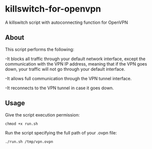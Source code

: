 # killswitch-for-openvpn
A killswitch script with autoconnecting function for OpenVPN

## About

This script performs the following:

-It blocks all traffic through your default network interface, except the communication with the VPN IP address, meaning that if the VPN goes down, your traffic will not go through your default interface. 

-It allows full communication through the VPN tunnel interface.

-It reconnects to the VPN tunnel in case it goes down.

## Usage

Give the script execution permission:

```shell
chmod +x run.sh
```

Run the script specifying the full path of your .ovpn file:

```shell
./run.sh /tmp/vpn.ovpn
```
